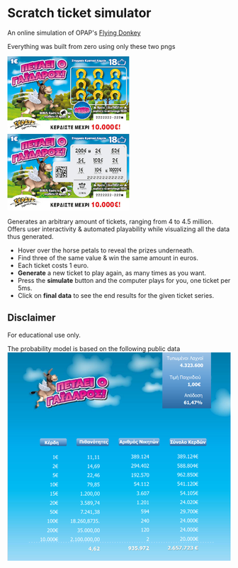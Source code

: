# Scratch ticket simulator

An online simulation of OPAP's [Flying Donkey](https://www.scratch.gr/en/index#petaeiogaidaros)

Everything was built from zero using only these two pngs

![front cover](cover_front_1.jpg "front") ![back cover](cover_front_2.jpg "back")

Generates an arbitrary amount of tickets, ranging from 4 to 4.5 million.
Offers user interactivity & automated playability while visualizing
all the data thus generated.

- Hover over the horse petals to reveal the prizes underneath.
- Find three of the same value & win the same amount in euros.
- Each ticket costs 1 euro.
- **Generate** a new ticket to play again, as many times as you want.
- Press the **simulate** button and the computer plays for you, one ticket per 5ms.
- Click on **final data** to see the end results for the given ticket series.

## Disclaimer

For educational use only.

The probability model is based on the following public data
![prob](distribution.png)
